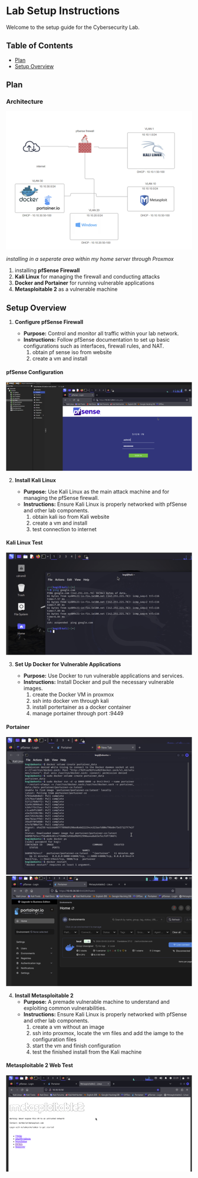 # Lab Setup Instructions

Welcome to the setup guide for the Cybersecurity Lab.

## Table of Contents

- [Plan](#plan)
- [Setup Overview](#setup-overview)

## Plan
### Architecture 
![The Network Architecture](images/architecture.png)

*installing in a seperate area within my home server through Proxmox*

1. installing **pfSense Firewall**
2. **Kali Linux** for managing the firewall and conducting attacks
3. **Docker and Portainer** for running vulnerable applications
4. **Metasploitable 2** as a vulnerable machine

## Setup Overview

1. **Configure pfSense Firewall**

   - **Purpose:** Control and monitor all traffic within your lab network.
   - **Instructions:** Follow pfSense documentation to set up basic configurations such as interfaces, firewall rules, and NAT.
       1. obtain pf sense iso from website
       2. create a vm and install
#### pfSense Configuration
![pfSense Configuration](images/pfsense.png)

2. **Install Kali Linux**

   - **Purpose:** Use Kali Linux as the main attack machine and for managing the pfSense firewall.
   - **Instructions:** Ensure Kali Linux is properly networked with pfSense and other lab components.
       1. obtain kali iso from Kali website
       2. create a vm and install
       3. test connection to internet
#### Kali Linux Test
![Kali Linux Test](images/kalitest.png)

3. **Set Up Docker for Vulnerable Applications**

   - **Purpose:** Use Docker to run vulnerable applications and services.
   - **Instructions:** Install Docker and pull the necessary vulnerable images.
        1. create the Docker VM in proxmox
        2. ssh into docker vm through kali
        3. install portertainer as a docker container
        4. manage portainer through port :9449
#### Portainer
![Portainer SSH install](images/portssh.png)
![Portainer Web GUI](images/portweb.png)
  
4. **Install Metasploitable 2**
   - **Purpose:**  A premade vulnerable machine to understand and exploiting common vulnerabilities.
   - **Instructions:** Ensure Kali Linux is properly networked with pfSense and other lab components.
       1. create a vm without an image
       2. ssh into proxmox, locate the vm files and add the iamge to the configuration files
       3. start the vm and finish configuration
       4. test the finished install from the Kali machine
#### Metasploitable 2 Web Test
![Metasploitable 2 Web Test](images/ms2.png)
